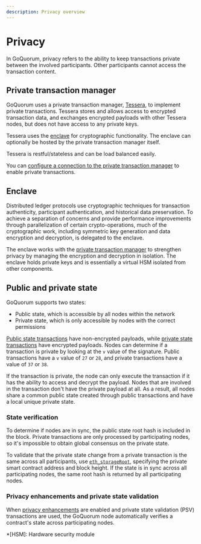 ```yaml
---
description: Privacy overview
---
```


# Privacy

In GoQuorum, privacy refers to the ability to keep transactions private between the involved participants.
Other participants cannot access the transaction content.

## Private transaction manager

GoQuorum uses a private transaction manager, [Tessera](https://docs.tessera.consensys.net), to implement private transactions.
Tessera stores and allows access to encrypted transaction data, and exchanges encrypted payloads with other Tessera nodes,
but does not have access to any private keys.

Tessera uses the [enclave](#enclave) for cryptographic functionality.
The enclave can optionally be hosted by the private transaction manager itself.

Tessera is restful/stateless and can be load balanced easily.

You can [configure a connection to the private transaction manager](../../HowTo/Configure/ConfigurePTM.md) to
enable private transactions.

## Enclave

Distributed ledger protocols use cryptographic techniques for transaction authenticity, participant authentication, and
historical data preservation.
To achieve a separation of concerns and provide performance improvements through parallelization of certain
crypto-operations, much of the cryptographic work, including symmetric key generation and data encryption and decryption,
is delegated to the enclave.

The enclave works with the [private transaction manager](#private-transaction-manager) to strengthen privacy by managing
the encryption and decryption in isolation.
The enclave holds private keys and is essentially a virtual HSM isolated from other components.

## Public and private state

GoQuorum supports two states:

- Public state, which is accessible by all nodes within the network
- Private state, which is only accessible by nodes with the correct permissions

[Public state transactions](PrivateAndPublic.md#public-transactions) have non-encrypted payloads, while
[private state transactions](PrivateAndPublic.md#private-transactions) have encrypted payloads.
Nodes can determine if a transaction is private by looking at the `v` value of the signature.
Public transactions have a `v` value of `27` or `28`, and private transactions have a value of `37` or `38`.

If the transaction is private, the node can only execute the transaction if it has the ability to access and decrypt the payload.
Nodes that are involved in the transaction don't have the private payload at all.
As a result, all nodes share a common public state created through public transactions and have a local unique private state.

### State verification

To determine if nodes are in sync, the public state root hash is included in the block.
Private transactions are only processed by participating nodes, so it's impossible to obtain global consensus on the
private state.

To validate that the private state change from a private transaction is the same across all participants, use
[`eth_storageRoot`](../../Reference/API-Methods.md#eth_storageroot), specifying the private smart contract address and
block height.
If the state is in sync across all participating nodes, the same root hash is returned by all participating nodes.

### Privacy enhancements and private state validation

When [privacy enhancements](PrivacyEnhancements.md) are enabled and private state validation (PSV) transactions are used,
the GoQuorum node automatically verifies a contract's state across participating nodes.

*[HSM]: Hardware security module

